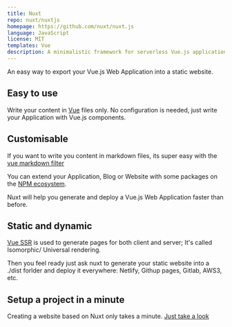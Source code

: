 ```yaml
---
title: Nuxt
repo: nuxt/nuxtjs
homepage: https://github.com/nuxt/nuxt.js
language: JavaScript
license: MIT
templates: Vue
description: A minimalistic framework for serverless Vue.js applications
---
```


An easy way to export your Vue.js Web Application into a static website.

## Easy to use

Write your content in [Vue](https://github.com/vuejs/vue) files only.
No configuration is needed, just write your Application with Vue.js components.

## Customisable

If you want to write you content in markdown files, its super easy with the [vue markdown filter](https://vuejs.org/v2/examples/)

You can extend your Application, Blog or Website with some packages on the [NPM ecosystem](http://npmjs.org/).

Nuxt will help you generate and deploy a Vue.js Web Application faster than before.

## Static and dynamic

[Vue SSR](https://vuejs.org/v2/guide/ssr.html) is used to generate pages for both client and server;
It's called Isomorphic/ Universal rendering.

Then you feel ready just ask nuxt to generate your static website into a ./dist forlder and deploy it everywhere:
Netlify, Githup pages, Gitlab, AWS3, etc.

## Setup a project in a minute

Creating a website based on Nuxt only takes a minute.
[Just take a look](https://www.youtube.com/watch?v=kmf-p-pTi40&t=11s)
